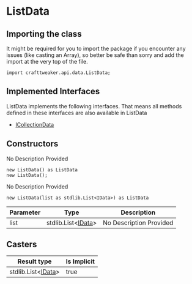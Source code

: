 # ListData



## Importing the class

It might be required for you to import the package if you encounter any issues (like casting an Array), so better be safe than sorry and add the import at the very top of the file.
```zenscript
import crafttweaker.api.data.ListData;
```


## Implemented Interfaces
ListData implements the following interfaces. That means all methods defined in these interfaces are also available in ListData

- [ICollectionData](/vanilla/api/data/ICollectionData)
## Constructors

No Description Provided
```zenscript
new ListData() as ListData
new ListData();
```

No Description Provided
```zenscript
new ListData(list as stdlib.List<IData>) as ListData
```

| Parameter | Type | Description |
|-----------|------|-------------|
| list | stdlib.List&lt;[IData](/vanilla/api/data/IData)&gt; | No Description Provided |



## Casters

| Result type | Is Implicit |
|-------------|-------------|
| stdlib.List&lt;[IData](/vanilla/api/data/IData)&gt; | true |

